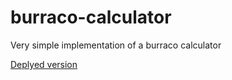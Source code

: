 # burraco-calculator
Very simple implementation of a burraco calculator

[Deplyed version](https://alexdjrm.github.io/burraco/)
